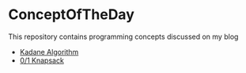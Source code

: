 # ConceptOfTheDay
This repository contains programming concepts discussed on my blog

- [Kadane Algorithm](https://redquark.org/cotd/kadane_algorithm/)
- [0/1 Knapsack](https://redquark.org/cotd/knapsack/)